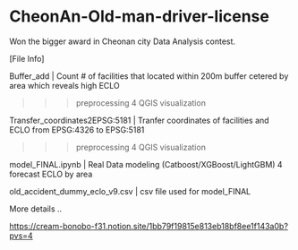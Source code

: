 # CheonAn-Old-man-driver-license
Won the bigger award in  Cheonan city Data Analysis contest.

[File Info]

Buffer_add | Count # of facilities that located within 200m buffer cetered by area which reveals high ECLO
>>> preprocessing 4 QGIS visualization

Transfer_coordinates2EPSG:5181 | Tranfer coordinates of facilities and ECLO from EPSG:4326 to EPSG:5181
>>> preprocessing 4 QGIS visualization

model_FINAL.ipynb | Real Data modeling (Catboost/XGBoost/LightGBM) 4 forecast ECLO by area

old_accident_dummy_eclo_v9.csv | csv file used for model_FINAL


More details ..

https://cream-bonobo-f31.notion.site/1bb79f19815e813eb18bf8ee1f143a0b?pvs=4
